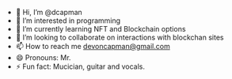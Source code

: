 - 👋 Hi, I’m @dcapman
- 👀 I’m interested in programming
- 🌱 I’m currently learning NFT and Blockchain options
- 💞️ I’m looking to collaborate on interactions with blockchan sites
- 📫 How to reach me devoncapman@gmail.com
- 😄 Pronouns: Mr.
- ⚡ Fun fact: Mucician, guitar and vocals.

<!---
dcapman/dcapman is a ✨ special ✨ repository because its `README.md` (this file) appears on your GitHub profile.
You can click the Preview link to take a look at your changes.
--->
